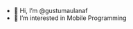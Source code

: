 - 👋 Hi, I’m @gustumaulanaf
- 👀 I’m interested in Mobile Programming

<!---
gustumaulanaf/gustumaulanaf is a ✨ special ✨ repository because its `README.md` (this file) appears on your GitHub profile.
You can click the Preview link to take a look at your changes.
--->
